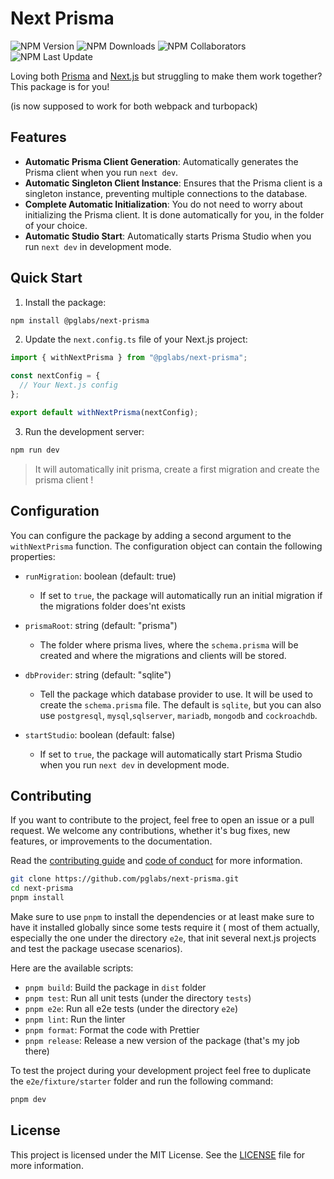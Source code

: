 # Next Prisma

![NPM Version](https://img.shields.io/npm/v/%40pglabs%2Fnext-prisma)
![NPM Downloads](https://img.shields.io/npm/d18m/%40pglabs%2Fnext-prisma)
![NPM Collaborators](https://img.shields.io/npm/collaborators/%40pglabs%2Fnext-prisma)
![NPM Last Update](https://img.shields.io/npm/last-update/%40pglabs%2Fnext-prisma)

Loving both [Prisma](https://www.prisma.io/) and [Next.js](https://nextjs.org/) but struggling to make them work together? This package is for you!

(is now supposed to work for both webpack and turbopack)

## Features

- **Automatic Prisma Client Generation**: Automatically generates the Prisma client when you run `next dev`.
- **Automatic Singleton Client Instance**: Ensures that the Prisma client is a singleton instance, preventing multiple connections to the database.
- **Complete Automatic Initialization**: You do not need to worry about initializing the Prisma client. It is done automatically for you, in the folder of your choice.
- **Automatic Studio Start**: Automatically starts Prisma Studio when you run `next dev` in development mode.

## Quick Start

1. Install the package:

```bash
npm install @pglabs/next-prisma
```

2. Update the `next.config.ts` file of your Next.js project:

```typescript
import { withNextPrisma } from "@pglabs/next-prisma";

const nextConfig = {
  // Your Next.js config
};

export default withNextPrisma(nextConfig);
```

3. Run the development server:

```bash
npm run dev
```

> It will automatically init prisma, create a first migration and create the prisma client !

## Configuration

You can configure the package by adding a second argument to the `withNextPrisma` function. The configuration object can contain the following properties:

- `runMigration`: boolean (default: true)

  - If set to `true`, the package will automatically run an initial migration if the migrations folder does'nt exists

- `prismaRoot`: string (default: "prisma")

  - The folder where prisma lives, where the `schema.prisma` will be created and where the migrations and clients will be stored.

- `dbProvider`: string (default: "sqlite")

  - Tell the package which database provider to use. It will be used to create the `schema.prisma` file. The default is `sqlite`, but you can also use `postgresql`, `mysql`,`sqlserver`, `mariadb`, `mongodb` and `cockroachdb`.

- `startStudio`: boolean (default: false)
  - If set to `true`, the package will automatically start Prisma Studio when you run `next dev` in development mode.


## Contributing

If you want to contribute to the project, feel free to open an issue or a pull request. We welcome any contributions, whether it's bug fixes, new features, or improvements to the documentation.

Read the [contributing guide](./CONTRIBUTING.md) and [code of conduct](./CODE_OF_CONDUCT.md) for more information.

```bash
git clone https://github.com/pglabs/next-prisma.git
cd next-prisma
pnpm install
```
Make sure to use `pnpm` to install the dependencies or at least make sure to have it installed globally since some tests require it ( most of them actually, especially the one under the directory `e2e`, that init several next.js projects and test the package usecase scenarios).

Here are the available scripts:
- `pnpm build`: Build the package in `dist` folder
- `pnpm test`: Run all unit tests (under the directory `tests`)
- `pnpm e2e`: Run all e2e tests (under the directory `e2e`)
- `pnpm lint`: Run the linter
- `pnpm format`: Format the code with Prettier
- `pnpm release`: Release a new version of the package (that's my job there)

To test the project during your development project feel free to duplicate the `e2e/fixture/starter` folder and run the following command:

```bash
pnpm dev
```

## License

This project is licensed under the MIT License. See the [LICENSE](./LICENSE) file for more information.
